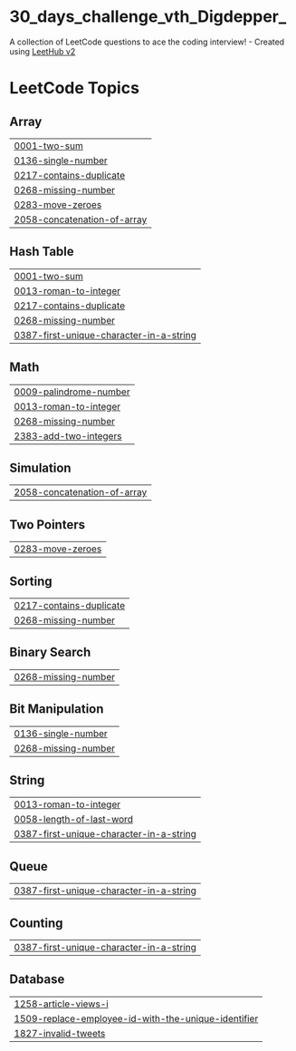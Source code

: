 # 30_days_challenge_vth_Digdepper_
A collection of LeetCode questions to ace the coding interview! - Created using [LeetHub v2](https://github.com/arunbhardwaj/LeetHub-2.0)

<!---LeetCode Topics Start-->
# LeetCode Topics
## Array
|  |
| ------- |
| [0001-two-sum](https://github.com/hemanthravva/30_days_challenge_vth_Digdepper_/tree/master/0001-two-sum) |
| [0136-single-number](https://github.com/hemanthravva/30_days_challenge_vth_Digdepper_/tree/master/0136-single-number) |
| [0217-contains-duplicate](https://github.com/hemanthravva/30_days_challenge_vth_Digdepper_/tree/master/0217-contains-duplicate) |
| [0268-missing-number](https://github.com/hemanthravva/30_days_challenge_vth_Digdepper_/tree/master/0268-missing-number) |
| [0283-move-zeroes](https://github.com/hemanthravva/30_days_challenge_vth_Digdepper_/tree/master/0283-move-zeroes) |
| [2058-concatenation-of-array](https://github.com/hemanthravva/30_days_challenge_vth_Digdepper_/tree/master/2058-concatenation-of-array) |
## Hash Table
|  |
| ------- |
| [0001-two-sum](https://github.com/hemanthravva/30_days_challenge_vth_Digdepper_/tree/master/0001-two-sum) |
| [0013-roman-to-integer](https://github.com/hemanthravva/30_days_challenge_vth_Digdepper_/tree/master/0013-roman-to-integer) |
| [0217-contains-duplicate](https://github.com/hemanthravva/30_days_challenge_vth_Digdepper_/tree/master/0217-contains-duplicate) |
| [0268-missing-number](https://github.com/hemanthravva/30_days_challenge_vth_Digdepper_/tree/master/0268-missing-number) |
| [0387-first-unique-character-in-a-string](https://github.com/hemanthravva/30_days_challenge_vth_Digdepper_/tree/master/0387-first-unique-character-in-a-string) |
## Math
|  |
| ------- |
| [0009-palindrome-number](https://github.com/hemanthravva/30_days_challenge_vth_Digdepper_/tree/master/0009-palindrome-number) |
| [0013-roman-to-integer](https://github.com/hemanthravva/30_days_challenge_vth_Digdepper_/tree/master/0013-roman-to-integer) |
| [0268-missing-number](https://github.com/hemanthravva/30_days_challenge_vth_Digdepper_/tree/master/0268-missing-number) |
| [2383-add-two-integers](https://github.com/hemanthravva/30_days_challenge_vth_Digdepper_/tree/master/2383-add-two-integers) |
## Simulation
|  |
| ------- |
| [2058-concatenation-of-array](https://github.com/hemanthravva/30_days_challenge_vth_Digdepper_/tree/master/2058-concatenation-of-array) |
## Two Pointers
|  |
| ------- |
| [0283-move-zeroes](https://github.com/hemanthravva/30_days_challenge_vth_Digdepper_/tree/master/0283-move-zeroes) |
## Sorting
|  |
| ------- |
| [0217-contains-duplicate](https://github.com/hemanthravva/30_days_challenge_vth_Digdepper_/tree/master/0217-contains-duplicate) |
| [0268-missing-number](https://github.com/hemanthravva/30_days_challenge_vth_Digdepper_/tree/master/0268-missing-number) |
## Binary Search
|  |
| ------- |
| [0268-missing-number](https://github.com/hemanthravva/30_days_challenge_vth_Digdepper_/tree/master/0268-missing-number) |
## Bit Manipulation
|  |
| ------- |
| [0136-single-number](https://github.com/hemanthravva/30_days_challenge_vth_Digdepper_/tree/master/0136-single-number) |
| [0268-missing-number](https://github.com/hemanthravva/30_days_challenge_vth_Digdepper_/tree/master/0268-missing-number) |
## String
|  |
| ------- |
| [0013-roman-to-integer](https://github.com/hemanthravva/30_days_challenge_vth_Digdepper_/tree/master/0013-roman-to-integer) |
| [0058-length-of-last-word](https://github.com/hemanthravva/30_days_challenge_vth_Digdepper_/tree/master/0058-length-of-last-word) |
| [0387-first-unique-character-in-a-string](https://github.com/hemanthravva/30_days_challenge_vth_Digdepper_/tree/master/0387-first-unique-character-in-a-string) |
## Queue
|  |
| ------- |
| [0387-first-unique-character-in-a-string](https://github.com/hemanthravva/30_days_challenge_vth_Digdepper_/tree/master/0387-first-unique-character-in-a-string) |
## Counting
|  |
| ------- |
| [0387-first-unique-character-in-a-string](https://github.com/hemanthravva/30_days_challenge_vth_Digdepper_/tree/master/0387-first-unique-character-in-a-string) |
## Database
|  |
| ------- |
| [1258-article-views-i](https://github.com/hemanthravva/30_days_challenge_vth_Digdepper_/tree/master/1258-article-views-i) |
| [1509-replace-employee-id-with-the-unique-identifier](https://github.com/hemanthravva/30_days_challenge_vth_Digdepper_/tree/master/1509-replace-employee-id-with-the-unique-identifier) |
| [1827-invalid-tweets](https://github.com/hemanthravva/30_days_challenge_vth_Digdepper_/tree/master/1827-invalid-tweets) |
<!---LeetCode Topics End-->